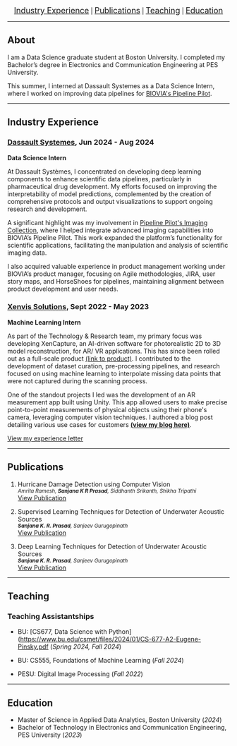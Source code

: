 <div align="center">
  <a href="#industry-experience" style="font-size: 18px;">Industry Experience</a> |
  <a href="#publications" style="font-size: 18px;" >Publications</a> |
  <a href="#teaching" style="font-size: 18px;">Teaching</a> |
  <a href="#education" style="font-size: 18px;">Education</a> 
</div>

---

## About
I am a Data Science graduate student at Boston University. I completed my Bachelor’s degree in Electronics and Communication Engineering at PES University.  

This summer, I interned at Dassault Systemes as a Data Science Intern, where I worked on improving data pipelines for [BIOVIA's Pipeline Pilot](https://www.3ds.com/products/biovia/pipeline-pilot).

---

## Industry Experience

### [Dassault Systemes](https://www.3ds.com), Jun 2024 - Aug 2024
**Data Science Intern**

At Dassault Systèmes, I concentrated on developing deep learning components to enhance scientific data pipelines, particularly in pharmaceutical drug development. My efforts focused on improving the interpretability of model predictions, complemented by the creation of comprehensive protocols and output visualizations to support ongoing research and development.

A significant highlight was my involvement in [Pipeline Pilot's Imaging Collection](https://www.3ds.com/products/biovia/pipeline-pilot/imaging-collection), where I helped integrate advanced imaging capabilities into BIOVIA’s Pipeline Pilot. This work expanded the platform’s functionality for scientific applications, facilitating the manipulation and analysis of scientific imaging data. 

I also acquired valuable experience in product management working under BIOVIA’s product manager, focusing on Agile methodologies, JIRA, user story maps, and HorseShoes for pipelines, maintaining alignment between product development and user needs. 


### [Xenvis Solutions](https://www.xenvis.com), Sept 2022 - May 2023
**Machine Learning Intern**

As part of the Technology & Research team, my primary focus was developing XenCapture, an AI-driven software for photorealistic 2D to 3D model reconstruction, for AR/ VR applications. This has since been rolled out as a full-scale product [(link to product)](https://xencapture.com). I contributed to the development of dataset curation, pre-processing pipelines, and research focused on using machine learning to interpolate missing data points that were not captured during the scanning process. 

One of the standout projects I led was the development of an AR measurement app built using Unity. This app allowed users to make precise point-to-point measurements of physical objects using their phone's camera, leveraging computer vision techniques. I authored a blog post detailing various use cases for customers **[(view my blog here)](https://www.xenvis.com/measurements-using-augmented-reality/)**.

[View my experience letter](assets/xenvis_experience_letter.pdf)
   


---

## Publications
1. Hurricane Damage Detection using Computer Vision  
<small> _Amrita Ramesh, **Sanjana K R Prasad**, Siddhanth Srikanth, Shikha Tripathi_ </small>  
[View Publication](assets/3591156.3591174.pdf)
  
3. Supervised Learning Techniques for Detection of Underwater Acoustic Sources  
<small> _**Sanjana K. R. Prasad**, Sanjeev Gurugopinath_ </small>  
[View Publication](assets/Supervised_Learning_Techniques_for_Detection_of_Underwater_Acoustic_Sources.pdf)
  
4. Deep Learning Techniques for Detection of Underwater Acoustic Sources  
<small> _**Sanjana K. R. Prasad**, Sanjeev Gurugopinath_ </small>  
[View Publication](assets/Deep_Learning_Techniques_for_Detection_of_Underwater_Acoustic_Sources.pdf)

---

## Teaching
### Teaching Assistantships 

- BU: [CS677, Data Science with Python](https://www.bu.edu/csmet/files/2024/01/CS-677-A2-Eugene-Pinsky.pdf (_Spring 2024, Fall 2024_)  

- BU: CS555, Foundations of Machine Learning (_Fall 2024_) 

- PESU: Digital Image Processing (_Fall 2022_)


---

## Education

- Master of Science in Applied Data Analytics, Boston University (_2024_)								       		
- Bachelor of Technology in Electronics and Communication Engineering, PES University (_2023_)	




